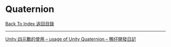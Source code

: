 # Quaternion

[Back To Index 返回目錄](../README.md)

___

[Unity 四元數的使用 – usage of Unity Quaternion – 鴨仔開發日記](https://douduck08.wordpress.com/2016/06/26/usage-of-unity-quaternion/)